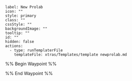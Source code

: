 
```meta-bind-button
label: New Prolab
icon: ""
style: primary
class: ""
cssStyle: ""
backgroundImage: ""
tooltip: ""
id: ""
hidden: false
actions:
  - type: runTemplaterFile
    templateFile: xtras/Templates/template newprolab.md

```

%% Begin Waypoint %%


%% End Waypoint %%